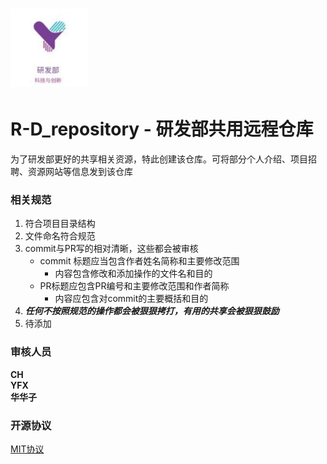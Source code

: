 # <img src="./picture/readme/项目组图像.jpg" alt="项目组图像" width="125" height="125">

# R-D_repository - 研发部共用远程仓库  
为了研发部更好的共享相关资源，特此创建该仓库。可将部分个人介绍、项目招聘、资源网站等信息发到该仓库
### 相关规范
1. 符合项目目录结构
2. 文件命名符合规范
3. commit与PR写的相对清晰，这些都会被审核
    * commit 标题应当包含作者姓名简称和主要修改范围
      * 内容包含修改和添加操作的文件名和目的
    * PR标题应包含PR编号和主要修改范围和作者简称
      * 内容应包含对commit的主要概括和目的
4. ***任何不按照规范的操作都会被狠狠拷打，有用的共享会被狠狠鼓励***
5. 待添加
### 审核人员  
**CH**  
**YFX**  
**华华子**  
### 开源协议  
[MIT协议](https://sunyctf.github.io/ChineseREADME/LICENSE)
